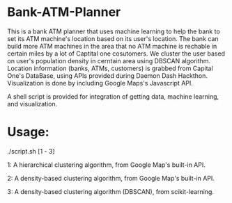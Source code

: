 # Bank-ATM-Planner
This is a bank ATM planner that uses machine learning to help the bank to set its ATM machine's location based on its user's location. 
The bank can build more ATM machines in the area that no ATM machine is rechable in certain miles by a lot of Captital one cosutomers.
We cluster the user based on user's population density in cerntain area using DBSCAN algorithm. Location information (banks, ATMs, customers) is grabbed from Capital One's DataBase, using APIs provided during Daemon Dash Hackthon.
Visualization is done by including Google Maps's Javascript API.

A shell script is provided for integration of getting data, machine learning, and visualization.
# Usage:
./script.sh [1 - 3]

1: A hierarchical clustering algorithm, from Google Map's built-in API.

2: A density-based clustering algorithm, from Google Map's built-in API.

3: A density-based clustering algorithm (DBSCAN), from scikit-learning.
